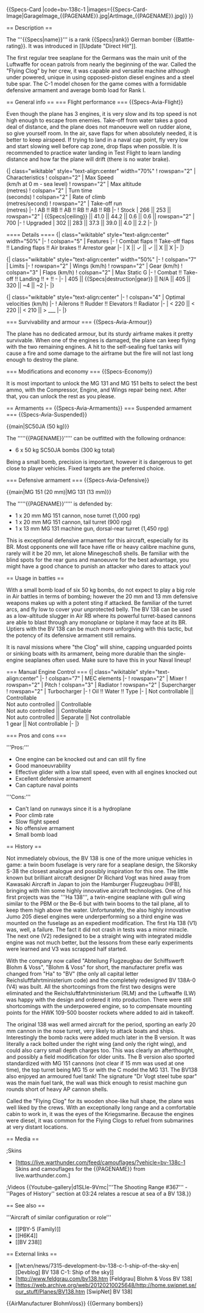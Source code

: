 {{Specs-Card
|code=bv-138c-1
|images={{Specs-Card-Image|GarageImage_{{PAGENAME}}.jpg|ArtImage_{{PAGENAME}}.jpg}}
}}

== Description ==
<!-- ''In the description, the first part should be about the history of and the creation and combat usage of the aircraft, as well as its key features. In the second part, tell the reader about the aircraft in the game. Insert a screenshot of the vehicle, so that if the novice player does not remember the vehicle by name, he will immediately understand what kind of vehicle the article is talking about.'' -->
The '''{{Specs|name}}''' is a rank {{Specs|rank}} German bomber {{Battle-rating}}. It was introduced in [[Update "Direct Hit"]].

The first regular tree seaplane for the Germans was the main unit of the Luftwaffe for ocean patrols from nearly the beginning of the war. Called the "Flying Clog" by her crew, it was capable and versatile machine although under powered, unique in using opposed-piston diesel engines and a steel tube spar. The C-1 model chosen for the game comes with a formidable defensive armament and average bomb load for Rank I.

== General info ==
=== Flight performance ===
{{Specs-Avia-Flight}}
<!-- ''Describe how the aircraft behaves in the air. Speed, manoeuvrability, acceleration and allowable loads - these are the most important characteristics of the vehicle.'' -->

Even though the plane has 3 engines, it is very slow and its top speed is not high enough to escape from enemies. Take-off from water takes a good deal of distance, and the plane does not manoeuvre well on rudder alone, so give yourself room. In the air, save flaps for when absolutely needed, it is better to keep airspeed. If trying to land in a naval cap point, fly very low and start slowing well before cap zone, drop flaps when possible. It is recommended to practice water landing in Test Flight to learn landing distance and how far the plane will drift (there is no water brake).

{| class="wikitable" style="text-align:center" width="70%"
! rowspan="2" | Characteristics
! colspan="2" | Max Speed<br>(km/h at 0 m - sea level)
! rowspan="2" | Max altitude<br>(metres)
! colspan="2" | Turn time<br>(seconds)
! colspan="2" | Rate of climb<br>(metres/second)
! rowspan="2" | Take-off run<br>(metres)
|-
! AB !! RB !! AB !! RB !! AB !! RB
|-
! Stock
| 266 || 253 || rowspan="2" | {{Specs|ceiling}} || 41.0 || 44.2 || 0.6 || 0.6 || rowspan="2" | 700
|-
! Upgraded
| 302 || 283 || 37.3 || 39.0 || 4.0 || 2.2
|-
|}

==== Details ====
{| class="wikitable" style="text-align:center" width="50%"
|-
! colspan="5" | Features
|-
! Combat flaps !! Take-off flaps !! Landing flaps !! Air brakes !! Arrestor gear
|-
| X || ✓ || ✓ || X || X     <!-- ✓ -->
|-
|}

{| class="wikitable" style="text-align:center" width="50%"
|-
! colspan="7" | Limits
|-
! rowspan="2" | Wings (km/h)
! rowspan="2" | Gear (km/h)
! colspan="3" | Flaps (km/h)
! colspan="2" | Max Static G
|-
! Combat !! Take-off !! Landing !! + !! -
|-
| 405 <!-- {{Specs|destruction|body}} --> || {{Specs|destruction|gear}} || N/A || 405 || 320 || ~4 || ~2
|-
|}

{| class="wikitable" style="text-align:center"
|-
! colspan="4" | Optimal velocities (km/h)
|-
! Ailerons !! Rudder !! Elevators !! Radiator
|-
| < 220 || < 220 || < 210 || > ___
|-
|}

=== Survivability and armour ===
{{Specs-Avia-Armour}}
<!-- ''Examine the survivability of the aircraft. Note how vulnerable the structure is and how secure the pilot is, whether the fuel tanks are armoured, etc. Describe the armour, if there is any, and also mention the vulnerability of other critical aircraft systems.'' -->
The plane has no dedicated armour, but its sturdy airframe makes it pretty survivable. When one of the engines is damaged, the plane can keep flying with the two remaining engines. A hit to the self-sealing fuel tanks will cause a fire and some damage to the airframe but the fire will not last long enough to destroy the plane.

=== Modifications and economy ===
{{Specs-Economy}}

It is most important to unlock the MG 131 and MG 151 belts to select the best ammo, with the Compressor, Engine, and Wings repair being next. After that, you can unlock the rest as you please.

== Armaments ==
{{Specs-Avia-Armaments}}
=== Suspended armament ===
{{Specs-Avia-Suspended}}
<!-- ''Describe the aircraft's suspended armament: additional cannons under the wings, bombs, rockets and torpedoes. This section is especially important for bombers and attackers. If there is no suspended weaponry remove this subsection.'' -->
{{main|SC50JA (50 kg)}}

The '''''{{PAGENAME}}''''' can be outfitted with the following ordnance:

* 6 x 50 kg SC50JA bombs (300 kg total)

Being a small bomb, precision is important, however it is dangerous to get close to player vehicles. Fixed targets are the preferred choice.

=== Defensive armament ===
{{Specs-Avia-Defensive}}
<!-- ''Defensive armament with turret machine guns or cannons, crewed by gunners. Examine the number of gunners and what belts or drums are better to use. If defensive weaponry is not available, remove this subsection.'' -->
{{main|MG 151 (20 mm)|MG 131 (13 mm)}}

The '''''{{PAGENAME}}''''' is defended by:

* 1 x 20 mm MG 151 cannon, nose turret (1,000 rpg)
* 1 x 20 mm MG 151 cannon, tail turret (900 rpg)
* 1 x 13 mm MG 131 machine gun, dorsal-rear turret (1,450 rpg)

This is exceptional defensive armament for this aircraft, especially for its BR. Most opponents one will face have rifle or heavy calibre machine guns, rarely will it be 20 mm, let alone Minegeschoß shells. Be familiar with the blind spots for the rear guns and manoeuvre for the best advantage, you might have a good chance to punish an attacker who dares to attack you!

== Usage in battles ==
<!-- ''Describe the tactics of playing in the aircraft, the features of using aircraft in a team and advice on tactics. Refrain from creating a "guide" - do not impose a single point of view, but instead, give the reader food for thought. Examine the most dangerous enemies and give recommendations on fighting them. If necessary, note the specifics of the game in different modes (AB, RB, SB).'' -->
With a small bomb load of six 50 kg bombs, do not expect to play a big role in Air battles in terms of bombing; however the 20 mm and 13 mm defensive weapons makes up with a potent sting if attacked. Be familiar of the turret arcs, and fly low to cover your unprotected belly. The BV 138 can be used as a low-altitude slugger in Air RB where its powerful turret-based cannons are able to blast through any monoplane or biplane it may face at its BR. Uptiers with the BV 138 can be much more unforgiving with this tactic, but the potency of its defensive armament still remains.

It is naval missions where "the Clog" will shine, capping unguarded points or sinking boats with its armament, being more durable than the single-engine seaplanes often used. Make sure to have this in your Naval lineup!

=== Manual Engine Control ===
{| class="wikitable" style="text-align:center"
|-
! colspan="7" | MEC elements
|-
! rowspan="2" | Mixer
! rowspan="2" | Pitch
! colspan="3" | Radiator
! rowspan="2" | Supercharger
! rowspan="2" | Turbocharger
|-
! Oil !! Water !! Type
|-
| Not controllable || Controllable<br>Not auto controlled || Controllable<br>Not auto controlled || Controllable<br>Not auto controlled || Separate || Not controllable<br>1 gear || Not controllable
|-
|}

=== Pros and cons ===
<!-- ''Summarise and briefly evaluate the vehicle in terms of its characteristics and combat effectiveness. Mark its pros and cons in the bulleted list. Try not to use more than 6 points for each of the characteristics. Avoid using categorical definitions such as "bad", "good" and the like - use substitutions with softer forms such as "inadequate" and "effective".'' -->

'''Pros:'''

* One engine can be knocked out and can still fly fine
* Good manoeuvrability
* Effective glider with a low stall speed, even with all engines knocked out
* Excellent defensive armament
* Can capture naval points

'''Cons:'''

* Can't land on runways since it is a hydroplane
* Poor climb rate
* Slow flight speed
* No offensive armament
* Small bomb load

== History ==
<!-- ''Describe the history of the creation and combat usage of the aircraft in more detail than in the introduction. If the historical reference turns out to be too long, take it to a separate article, taking a link to the article about the vehicle and adding a block "/History" (example: <nowiki>https://wiki.warthunder.com/(Vehicle-name)/History</nowiki>) and add a link to it here using the <code>main</code> template. Be sure to reference text and sources by using <code><nowiki><ref></ref></nowiki></code>, as well as adding them at the end of the article with <code><nowiki><references /></nowiki></code>. This section may also include the vehicle's dev blog entry (if applicable) and the in-game encyclopedia description (under <code><nowiki>=== In-game description ===</nowiki></code>, also if applicable).'' -->
Not immediately obvious, the BV 138 is one of the more unique vehicles in game: a twin boom fuselage is very rare for a seaplane design, the Sikorsky S-38 the closest analogue and possibly inspiration for this one. The little known but brilliant aircraft designer Dr Richard Vogt was hired away from Kawasaki Aircraft in Japan to join the Hamburger Flugzeugbau (HFB), bringing with him some highly innovative aircraft technologies. One of his first projects was the '''Ha 138''', a twin-engine seaplane with gull wing similar to the PBM or the Be-6 but with twin booms to the tail plane, all to keep them high above the water. Unfortunately, the also highly innovative Jumo 205 diesel engines were underperforming so a third engine was mounted on the fuselage as an expedient modification.
The first Ha 138 (V1) was, well, a failure. The fact it did not crash in tests was a minor miracle. The next one (V2) redesigned to be a straight wing with integrated middle engine was not much better, but the lessons from these early experiments were learned and V3 was scrapped half started.

With the company now called "Abteilung Flugzeugbau der Schiffswerft Blohm & Voss", "Blohm & Voss" for short, the manufacturer prefix was changed from "Ha" to "BV" (the only all capital letter Reichsluftfahrtministerium code) and the completely redesigned BV 138A-0 (V4) was built. All the shortcomings from the first two designs were eliminated and the Reichsluftfahrtministerium (RLM) and the Luftwaffe (LW) was happy with the design and ordered it into production. There were still shortcomings with the underpowered engine, so to compensate mounting points for the HWK 109-500 booster rockets where added to aid in takeoff.

The original 138 was well armed aircraft for the period, sporting an early 20 mm cannon in the nose turret, very likely to attack boats and ships. Interestingly the bomb racks were added much later in the B version. It was literally a rack bolted under the right wing (and only the right wing), and could also carry small depth charges too. This was clearly an afterthought, and possibly a field modification for older units. The B version also sported standardized with MG 151 cannons (not clear if 15 mm was used at one time), the top turret being MG 15 or with the C model the MG 131. The BV138 also enjoyed an armoured fuel tank! The signature "Dr Vogt steel tube spar" was the main fuel tank, the wall was thick enough to resist machine gun rounds short of heavy AP cannon shells.

Called the "Flying Clog" for its wooden shoe-like hull shape, the plane was well liked by the crews. With an exceptionally long range and a comfortable cabin to work in, it was the eyes of the Kriegsmarine. Because the engines were diesel, it was common for the Flying Clogs to refuel from submarines at very distant locations.

== Media ==
<!-- ''Excellent additions to the article would be video guides, screenshots from the game, and photos.'' -->

;Skins

* [https://live.warthunder.com/feed/camouflages/?vehicle=bv-138c-1 Skins and camouflages for the {{PAGENAME}} from live.warthunder.com.]

;Videos
{{Youtube-gallery|d1SLIe-9Vmc|'''The Shooting Range #367''' - ''Pages of History'' section at 03:24 relates a rescue at sea of a BV 138.}}

== See also ==
<!-- ''Links to the articles on the War Thunder Wiki that you think will be useful for the reader, for example:''
* ''reference to the series of the aircraft;''
* ''links to approximate analogues of other nations and research trees.'' -->'''Aircraft of similar configuration or role'''

* [[PBY-5 (Family)]]
* [[H6K4]]
* [[BV 238]]

== External links ==
<!-- ''Paste links to sources and external resources, such as:''
* ''topic on the official game forum;''
* ''other literature.'' -->

* [[wt:en/news/7315-development-bv-138-c-1-ship-of-the-sky-en|[Devblog] BV 138 C-1: Ship of the sky]]
* [http://www.feldgrau.com/bv138.htm <nowiki>[Feldgrau]</nowiki> Blohm & Voss BV 138]
* [https://web.archive.org/web/20120210025648/http://home.swipnet.se/our_stuff/Planes/BV138.htm <nowiki>[SwipNet]</nowiki> BV 138]

{{AirManufacturer BlohmVoss}}
{{Germany bombers}}